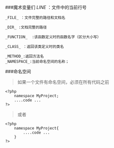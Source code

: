 ###魔术变量们
	_LINE_ ：文件中的当前行号

	_FILE_ ：文件完整的路径和文档名
	
	_DIR_ :文档完整的路径

	_FUNCTION_	:该函数定义时的函数名字（区分大小写）

	_CLASS_ ：返回该类定义时的类名

	_METHOD_:返回方法名
	_NAMESPACE_:当前命名空间的名称；

###命名空间
>如果一个文件有命名空间，必须在所有代码之前

	<?php
		namespace MyProject;
		....code ...
	?>

>或者

	<?php
		namespace MyProject{
			....code ...
		}
	?>